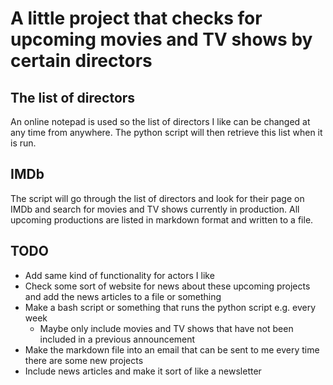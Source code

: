 
# A little project that checks for upcoming movies and TV shows by certain directors

## The list of directors
An online notepad is used so the list of directors I like can be changed at any time from anywhere. The python script will then retrieve this list when it is run.

## IMDb
The script will go through the list of directors and look for their page on IMDb and search for movies and TV shows currently in production. All upcoming productions are listed in markdown format and written to a file.

## TODO
- Add same kind of functionality for actors I like
- Check some sort of website for news about these upcoming projects and add the news articles to a file or something
- Make a bash script or something that runs the python script e.g. every week
    - Maybe only include movies and TV shows that have not been included in a previous announcement
- Make the markdown file into an email that can be sent to me every time there are some new projects
- Include news articles and make it sort of like a newsletter